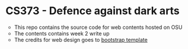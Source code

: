 # CS373 - Defence against dark arts
<ul style="list-style-type:circle">
  <li>This repo contains the source code for web contents hosted on OSU</li>
  <li>The contents contains week 2 write up</li>
  <li>The credits for web design goes to <a href="https://github.com/BlackrockDigital/startbootstrap-one-page-wonder" target=_blank"> bootstrap template</a></li>
